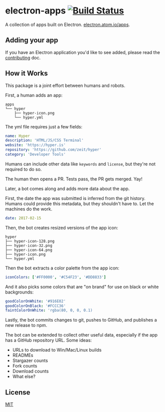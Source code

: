 # electron-apps [![Build Status](https://travis-ci.org/electron/electron-apps.svg?branch=master)](https://travis-ci.org/electron/electron-apps)

A collection of apps built on Electron. [electron.atom.io/apps](http://electron.atom.io/apps).

## Adding your app

If you have an Electron application you'd like to see added,
please read the [contributing](contributing.md) doc.

## How it Works

This package is a joint effort between humans and robots.

First, a human adds an app:

```
apps
└── hyper
    ├── hyper-icon.png
    └── hyper.yml
```

The yml file requires just a few fields:

```yml
name: Hyper
description: 'HTML/JS/CSS Terminal'
website: 'https://hyper.is'
repository: 'https://github.com/zeit/hyper'
category: 'Developer Tools'
```

Humans can include other data like `keywords` and `license`, but they're not required to do so.

The human then opens a PR. Tests pass, the PR gets merged. Yay!

Later, a bot comes along and adds more data about the app.

First, the date the app was submitted is inferred from the git history. Humans could provide this metadata, but they shouldn't have to. Let the machines do the work.

```yml
date: 2017-02-15
```

Then, the bot creates resized versions of the app icon:

```
hyper
├── hyper-icon-128.png
├── hyper-icon-32.png
├── hyper-icon-64.png
├── hyper-icon.png
└── hyper.yml
```

Then the bot extracts a color palette from the app icon:

```yml
iconColors: ['#FF0000', '#C54F23', '#DD8833']
```

And it also picks some colors that are "on brand" for use on black or white
backgrounds:

```yml
goodColorOnWhite: '#916E02'
goodColorOnBlack: '#FCCC36'
faintColorOnWhite: 'rgba(80, 0, 0, 0.1)
```

Lastly, the bot commits changes to git, pushes to GitHub, and publishes a new release to npm.

The bot can be extended to collect other useful data, especially if the app has a GitHub repository URL. Some ideas:

- URLs to download to Win/Mac/Linux builds
- READMEs
- Stargazer counts
- Fork counts
- Download counts
- What else?

## License

[MIT](https://github.com/electron/electron/blob/master/LICENSE)
